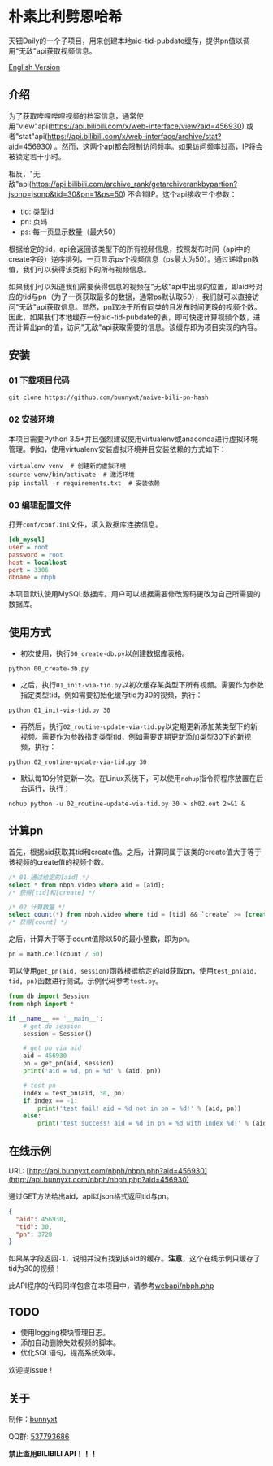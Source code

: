 # 朴素比利劈恩哈希

天钿Daily的一个子项目，用来创建本地aid-tid-pubdate缓存，提供pn值以调用"无敌"api获取视频信息。

[English Version](README.md)

## 介绍

为了获取哔哩哔哩视频的档案信息，通常使用"view"api(https://api.bilibili.com/x/web-interface/view?aid=456930) 或者"stat"api(https://api.bilibili.com/x/web-interface/archive/stat?aid=456930) 。然而，这两个api都会限制访问频率。如果访问频率过高，IP将会被锁定若干小时。

相反，"无敌"api(https://api.bilibili.com/archive_rank/getarchiverankbypartion?jsonp=jsonp&tid=30&pn=1&ps=50) 不会锁IP。这个api接收三个参数：

- tid: 类型id
- pn: 页码
- ps: 每一页显示数量（最大50）

根据给定的tid，api会返回该类型下的所有视频信息，按照发布时间（api中的create字段）逆序排列，一页显示ps个视频信息（ps最大为50）。通过递增pn数值，我们可以获得该类别下的所有视频信息。

如果我们可以知道我们需要获得信息的视频在"无敌"api中出现的位置，即aid号对应的tid与pn（为了一页获取最多的数据，通常ps默认取50），我们就可以直接访问"无敌"api获取信息。显然，pn取决于所有同类的且发布时间更晚的视频个数。因此，如果我们本地缓存一份aid-tid-pubdate的表，即可快速计算视频个数，进而计算出pn的值，访问"无敌"api获取需要的信息。该缓存即为项目实现的内容。

## 安装

### 01 下载项目代码

```
git clone https://github.com/bunnyxt/naive-bili-pn-hash
```

### 02 安装环境

本项目需要Python 3.5+并且强烈建议使用virtualenv或anaconda进行虚拟环境管理。例如，使用virtualenv安装虚拟环境并且安装依赖的方式如下：

```shell
virtualenv venv  # 创建新的虚拟环境
source venv/bin/activate  # 激活环境
pip install -r requirements.txt  # 安装依赖
```

###  03 编辑配置文件

打开`conf/conf.ini`文件，填入数据库连接信息。

```ini
[db_mysql]
user = root
password = root
host = localhost
port = 3306
dbname = nbph
```

本项目默认使用MySQL数据库。用户可以根据需要修改源码更改为自己所需要的数据库。

## 使用方式

- 初次使用，执行`00_create-db.py`以创建数据库表格。

```shell
python 00_create-db.py
```

- 之后，执行`01_init-via-tid.py`以初次缓存某类型下所有视频。需要作为参数指定类型tid，例如需要初始化缓存tid为30的视频，执行：

```shell
python 01_init-via-tid.py 30
```

- 再然后，执行`02_routine-update-via-tid.py`以定期更新添加某类型下的新视频。需要作为参数指定类型tid，例如需要定期更新添加类型30下的新视频，执行：

```shell
python 02_routine-update-via-tid.py 30
```

- 默认每10分钟更新一次。在Linux系统下，可以使用`nohup`指令将程序放置在后台运行，执行：

```shell
nohup python -u 02_routine-update-via-tid.py 30 > sh02.out 2>&1 &
```

## 计算pn

首先，根据aid获取其tid和create值。之后，计算同属于该类的create值大于等于该视频的create值的视频个数。

```SQL
/* 01 通过给定的[aid] */
select * from nbph.video where aid = [aid];
/* 获得[tid]和[create] */

/* 02 计算数量 */
select count(*) from nbph.video where tid = [tid] && `create` >= [create];
/* 获得[count] */
```

之后，计算大于等于count值除以50的最小整数，即为pn。

```python
pn = math.ceil(count / 50)
```

可以使用`get_pn(aid, session)`函数根据给定的aid获取pn，使用`test_pn(aid, tid, pn)`函数进行测试。示例代码参考`test.py`。

```python
from db import Session
from nbph import *

if __name__ == '__main__':
    # get db session
    session = Session()

    # get pn via aid
    aid = 456930
    pn = get_pn(aid, session)
    print('aid = %d, pn = %d' % (aid, pn))

    # test pn
    index = test_pn(aid, 30, pn)
    if index == -1:
        print('test fail! aid = %d not in pn = %d!' % (aid, pn))
    else:
        print('test success! aid = %d in pn = %d with index %d!' % (aid, pn, index))
```

## 在线示例

URL: [http://api.bunnyxt.com/nbph/nbph.php?aid=456930](http://api.bunnyxt.com/nbph/nbph.php?aid=456930)

通过GET方法给出aid，api以json格式返回tid与pn。

```json
{
  "aid": 456930,
  "tid": 30,
  "pn": 3728
}
```

如果某字段返回`-1`，说明并没有找到该aid的缓存。**注意**，这个在线示例只缓存了tid为30的视频！

此API程序的代码同样包含在本项目中，请参考[webapi/nbph.php](webapi/nbph.php)

## TODO

- 使用logging模块管理日志。
- 添加自动删除失效视频的脚本。
- 优化SQL语句，提高系统效率。

欢迎提issue！

## 关于

制作：[bunnyxt](https://www.bunnyxt.com)

QQ群: [537793686](https://jq.qq.com/?_wv=1027&k=588s7nw)

**禁止滥用BILIBILI API！！！**
